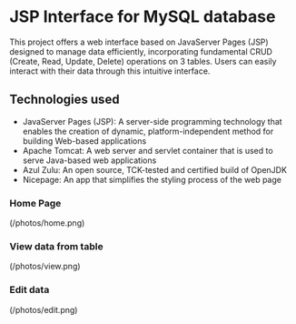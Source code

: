 # JSP Interface for MySQL database

This project offers a web interface based on JavaServer Pages (JSP) designed to manage data efficiently, incorporating fundamental CRUD (Create, Read, Update, Delete) operations on 3 tables. Users can easily interact with their data through this intuitive interface.

## Technologies used
- JavaServer Pages (JSP): A server-side programming technology that enables the creation of dynamic, platform-independent method for building Web-based applications
- Apache Tomcat: A web server and servlet container that is used to serve Java-based web applications
- Azul Zulu: An open source, TCK-tested and certified build of OpenJDK
- Nicepage: An app that simplifies the styling process of the web page

### Home Page
(/photos/home.png)

### View data from table 
(/photos/view.png)

### Edit data
(/photos/edit.png)
